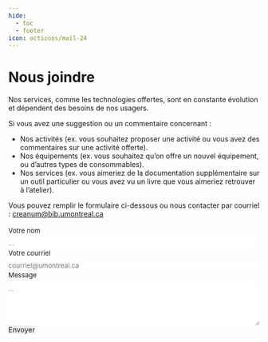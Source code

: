 ```yaml
---
hide: 
  - toc
  - footer
icon: octicons/mail-24
---
```


<style>
  .md-content__button {
    display: none;
  }
</style>

# Nous joindre

Nos services, comme les technologies offertes, sont en constante évolution et dépendent des besoins de nos usagers. 

Si vous avez une suggestion ou un commentaire concernant :

- Nos activités (ex. vous souhaitez proposer une activité ou vous avez des commentaires sur une activité offerte).
- Nos équipements (ex. vous souhaitez qu’on offre un nouvel équipement, ou d’autres types de consommables).
- Nos services (ex. vous aimeriez de la documentation supplémentaire sur un outil particulier ou vous avez vu un livre que vous aimeriez retrouver à l’atelier).

Vous pouvez remplir le formulaire ci-dessous ou nous contacter par courriel : [creanum@bib.umontreal.ca](mailto:creanum@bib.umontreal.ca)

<form id="fs-frm" name="simple-contact-form" accept-charset="utf-8" action="https://formspree.io/f/xknazrev" method="post">
  <fieldset id="fs-frm-inputs">
    <label for="full-name">Votre nom</label>
    <input type="text" name="name" id="full-name" placeholder="..." required="">
    <label for="email-address">Votre courriel</label>
    <input type="email" name="_replyto" id="email-address" placeholder="courriel@umontreal.ca" required="">
    <label for="message">Message</label>
    <textarea rows="5" name="message" id="message" placeholder="..." required=""></textarea>
    <input type="hidden" name="_subject" id="email-subject" value="Contact Form Submission">
  </fieldset>
  <input type="submit" value="Envoyer">
</form><style>/* reset */
#fs-frm input,
#fs-frm select,
#fs-frm textarea,
#fs-frm fieldset,
#fs-frm optgroup,
#fs-frm label,
#fs-frm #card-element:disabled {
  font-family: inherit;
  font-size: 100%;
  color: inherit;
  border: none;
  border-radius: 0;
  display: block;
  width: 100%;
  padding: 0;
  margin: 0;
  -webkit-appearance: none;
  -moz-appearance: none;
}
#fs-frm label,
#fs-frm legend,
#fs-frm ::placeholder {
  font-size: .825rem;
  margin-bottom: .5rem;
  padding-top: .2rem;
  display: flex;
  align-items: baseline;
}

/* border, padding, margin, width */
#fs-frm input,
#fs-frm select,
#fs-frm textarea,
#fs-frm #card-element {
  border: 1px solid rgba(0,0,0,0.2);
  background-color: rgba(255,255,255,0.9);
  padding: .75em 1rem;
  margin-bottom: 1.5rem;
}
#fs-frm input:focus,
#fs-frm select:focus,
#fs-frm textarea:focus {
  background-color: white;
  outline-style: solid;
  outline-width: thin;
  outline-color: gray;
  outline-offset: -1px;
}
#fs-frm [type="text"],
#fs-frm [type="email"] {
  width: 100%;
}
#fs-frm [type="button"],
#fs-frm [type="submit"],
#fs-frm [type="reset"] {
  width: auto;
  cursor: pointer;
  -webkit-appearance: button;
  -moz-appearance: button;
  appearance: button;
}
#fs-frm [type="button"]:focus,
#fs-frm [type="submit"]:focus,
#fs-frm [type="reset"]:focus {
  outline: none;
}
#fs-frm [type="submit"],
#fs-frm [type="reset"] {
  margin-bottom: 0;
}
#fs-frm select {
  text-transform: none;
}

#fs-frm [type="checkbox"] {
  -webkit-appearance: checkbox;
  -moz-appearance: checkbox;
  appearance: checkbox;
  display: inline-block;
  width: auto;
  margin: 0 .5em 0 0 !important;
}

#fs-frm [type="radio"] {
  -webkit-appearance: radio;
  -moz-appearance: radio;
  appearance: radio;
}

</style>